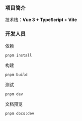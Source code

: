 ### 项目简介

技术栈：**Vue 3 + TypeScript + Vite**

### 开发人员

依赖

```
pnpm install
```

构建

```
pnpm build
```

测试

```
pnpm dev
```

文档预览

```
pnpm docs:dev
```